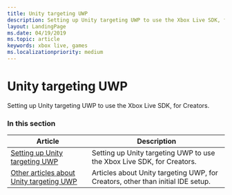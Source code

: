 ```yaml
---
title: Unity targeting UWP
description: Setting up Unity targeting UWP to use the Xbox Live SDK, for Creators.
layout: LandingPage
ms.date: 04/19/2019
ms.topic: article
keywords: xbox live, games
ms.localizationpriority: medium
---
```


# Unity targeting UWP

Setting up Unity targeting UWP to use the Xbox Live SDK, for Creators.


### In this section

| Article | Description |
|---------|-------------|
| [Setting up Unity targeting UWP](unity-uwp-cr.md) | Setting up Unity targeting UWP to use the Xbox Live SDK, for Creators. |
| [Other articles about Unity targeting UWP](other/other.md) | Articles about Unity targeting UWP, for Creators, other than initial IDE setup. |
